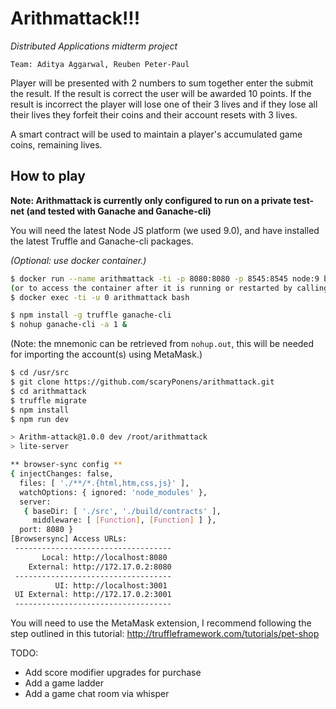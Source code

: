# Arithmattack!!!
_Distributed Applications midterm project_

```
Team: Aditya Aggarwal, Reuben Peter-Paul
```

Player will be presented with 2 numbers to sum together enter the submit the result. If the result is correct the user will be awarded 10 points. 
If the result is incorrect the player will lose one of their 3 lives and if they lose all their lives they forfeit their coins and their account 
resets with 3 lives.
 
A smart contract will be used to maintain a player's accumulated game coins, remaining lives.

## How to play

**Note: Arithmattack is currently only configured to run on a private test-net (and tested with Ganache and Ganache-cli)** 

You will need the latest Node JS platform (we used 9.0), and have installed the latest Truffle and Ganache-cli packages.

_(Optional: use docker container.)_

```bash
$ docker run --name arithmattack -ti -p 8080:8080 -p 8545:8545 node:9 bash
(or to access the container after it is running or restarted by calling: docker start arithmattack)
$ docker exec -ti -u 0 arithmattack bash
```

```bash
$ npm install -g truffle ganache-cli
$ nohup ganache-cli -a 1 &
```
(Note: the mnemonic can be retrieved from `nohup.out`, this will be needed for importing the account(s) using MetaMask.)

```bash
$ cd /usr/src
$ git clone https://github.com/scaryPonens/arithmattack.git
$ cd arithmattack
$ truffle migrate
$ npm install
$ npm run dev

> Arithm-attack@1.0.0 dev /root/arithmattack
> lite-server

** browser-sync config **
{ injectChanges: false,
  files: [ './**/*.{html,htm,css,js}' ],
  watchOptions: { ignored: 'node_modules' },
  server:
   { baseDir: [ './src', './build/contracts' ],
     middleware: [ [Function], [Function] ] },
  port: 8080 }
[Browsersync] Access URLs:
 -----------------------------------
       Local: http://localhost:8080
    External: http://172.17.0.2:8080
 -----------------------------------
          UI: http://localhost:3001
 UI External: http://172.17.0.2:3001
 -----------------------------------
```

You will need to use the MetaMask extension, I recommend following the step outlined in this tutorial:
http://truffleframework.com/tutorials/pet-shop

TODO:
* Add score modifier upgrades for purchase
* Add a game ladder
* Add a game chat room via whisper

